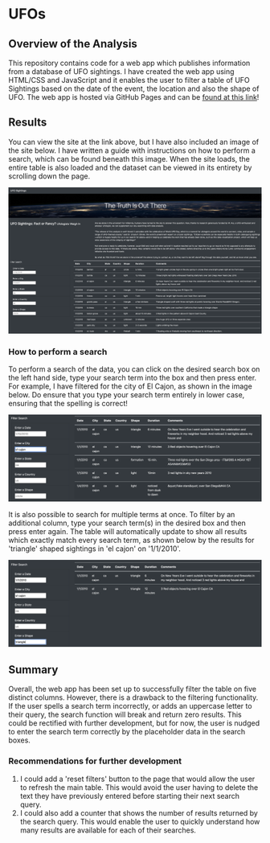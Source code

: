 # UFOs
## Overview of the Analysis
This repository contains code for a web app which publishes information from a database of UFO sightings. I have created the web app using HTML/CSS and JavaScript and it enables the user to filter a table of UFO Sightings based on the date of the event, the location and also the shape of UFO. The web app is hosted via GitHub Pages and can be [found at this link](https://luke-c-newell.github.io/UFOs/ "UFO Sightings")!
## Results
You can view the site at the link above, but I have also included an image of the site below. I have written a guide with instructions on how to perform a search, which can be found beneath this image. When the site loads, the entire table is also loaded and the dataset can be viewed in its entirety by scrolling down the page.

![UFO_Sightings](https://github.com/luke-c-newell/UFOs/blob/main/static/images/UFO_Sightings.png "UFO_Sightings.png")

### How to perform a search
To perform a search of the data, you can click on the desired search box on the left hand side, type your search term into the box and then press enter. For example, I have filtered for the city of El Cajon, as shown in the image below. Do ensure that you type your search term entirely in lower case, ensuring that the spelling is correct! 

![One_Filter](https://github.com/luke-c-newell/UFOs/blob/main/static/images/One_Filter.png "One_Filter.png")

It is also possible to search for multiple terms at once. To filter by an additional column, type your search term(s) in the desired box and then press enter again. The table will automatically update to show all results which exactly match every search term, as shown below by the results for 'triangle' shaped sightings in 'el cajon' on '1/1/2010'.

![Three_Filters](https://github.com/luke-c-newell/UFOs/blob/main/static/images/Three_Filters.png "Three_Filters.png")

## Summary
Overall, the web app has been set up to successfully filter the table on five distinct columns. However, there is a drawback to the filtering functionality. If the user spells a search term incorrectly, or adds an uppercase letter to their query, the search function will break and return zero results. This could be rectified with further development, but for now, the user is nudged to enter the search term correctly by the placeholder data in the search boxes.
### Recommendations for further development
1. I could add a 'reset filters' button to the page that would allow the user to refresh the main table. This would avoid the user having to delete the text they have previously entered before starting their next search query.
2. I could also add a counter that shows the number of results returned by the search query. This would enable the user to quickly understand how many results are available for each of their searches.